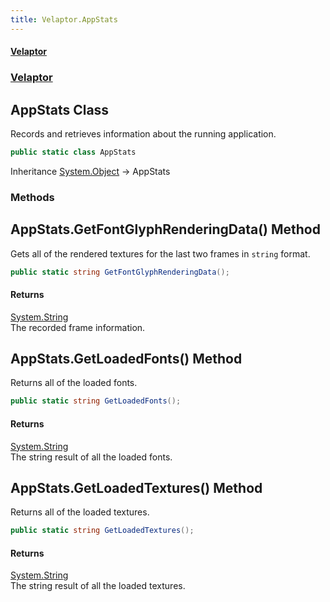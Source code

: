 ```yaml
---
title: Velaptor.AppStats
---
```


#### [Velaptor](Namespaces.md 'Velaptor Namespaces')
### [Velaptor](Velaptor.md 'Velaptor')

## AppStats Class

Records and retrieves information about the running application.

```csharp
public static class AppStats
```

Inheritance [System.Object](https://docs.microsoft.com/en-us/dotnet/api/System.Object 'System.Object') → AppStats
### Methods

<a name='Velaptor.AppStats.GetFontGlyphRenderingData()'></a>

## AppStats.GetFontGlyphRenderingData() Method

Gets all of the rendered textures for the last two frames in `string` format.

```csharp
public static string GetFontGlyphRenderingData();
```

#### Returns
[System.String](https://docs.microsoft.com/en-us/dotnet/api/System.String 'System.String')  
The recorded frame information.

<a name='Velaptor.AppStats.GetLoadedFonts()'></a>

## AppStats.GetLoadedFonts() Method

Returns all of the loaded fonts.

```csharp
public static string GetLoadedFonts();
```

#### Returns
[System.String](https://docs.microsoft.com/en-us/dotnet/api/System.String 'System.String')  
The string result of all the loaded fonts.

<a name='Velaptor.AppStats.GetLoadedTextures()'></a>

## AppStats.GetLoadedTextures() Method

Returns all of the loaded textures.

```csharp
public static string GetLoadedTextures();
```

#### Returns
[System.String](https://docs.microsoft.com/en-us/dotnet/api/System.String 'System.String')  
The string result of all the loaded textures.
